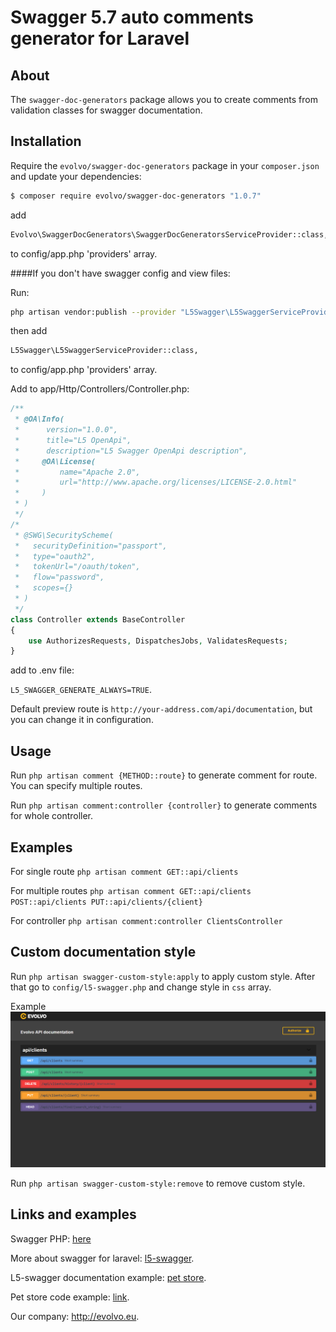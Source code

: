 # Swagger 5.7 auto comments generator for Laravel

## About
The `swagger-doc-generators` package allows you to create comments from validation classes for swagger documentation.



## Installation
Require the `evolvo/swagger-doc-generators` package in your `composer.json` and update your dependencies:
```sh
$ composer require evolvo/swagger-doc-generators "1.0.7"
```

add 
```sh
Evolvo\SwaggerDocGenerators\SwaggerDocGeneratorsServiceProvider::class,
```
to config/app.php 'providers' array.

####If you don't have swagger config and view files:

Run:
```sh
php artisan vendor:publish --provider "L5Swagger\L5SwaggerServiceProvider"
```

then add 
```sh
L5Swagger\L5SwaggerServiceProvider::class,
```
to config/app.php 'providers' array.

Add to app/Http/Controllers/Controller.php:
```php
/**
 * @OA\Info(
 *      version="1.0.0",
 *      title="L5 OpenApi",
 *      description="L5 Swagger OpenApi description",
 *     @OA\License(
 *         name="Apache 2.0",
 *         url="http://www.apache.org/licenses/LICENSE-2.0.html"
 *     )
 * )
 */
/*
 * @SWG\SecurityScheme(
 *   securityDefinition="passport",
 *   type="oauth2",
 *   tokenUrl="/oauth/token",
 *   flow="password",
 *   scopes={}
 * )
 */
class Controller extends BaseController
{
    use AuthorizesRequests, DispatchesJobs, ValidatesRequests;
}
```

add to .env file:

`L5_SWAGGER_GENERATE_ALWAYS=TRUE`.

Default preview route is `http://your-address.com/api/documentation`, but you can change it in configuration.

## Usage
Run `php artisan comment {METHOD::route}` to generate comment for route. You can specify multiple routes.

Run `php artisan comment:controller {controller}` to generate comments for whole controller.


## Examples
For single route
`php artisan comment GET::api/clients`

For multiple routes
`php artisan comment GET::api/clients POST::api/clients PUT::api/clients/{client}`

For controller
`php artisan comment:controller ClientsController`


## Custom documentation style
Run `php artisan swagger-custom-style:apply` to apply custom style.
After that go to `config/l5-swagger.php` and change style in `css` array.

Example
![alt text](src/images/custom-style-example.png)

Run `php artisan swagger-custom-style:remove` to remove custom style.

## Links and examples
Swagger PHP: [here]

More about swagger for laravel: [l5-swagger].

L5-swagger documentation example: [pet store].

Pet store code example: [link].

Our company: http://evolvo.eu.

[here]: http://zircote.com/swagger-php/
[l5-swagger]: https://github.com/DarkaOnLine/L5-Swagger
[pet store]: https://petstore.swagger.io/
[link]: https://github.com/zircote/swagger-php/tree/master/Examples/petstore-3.0




